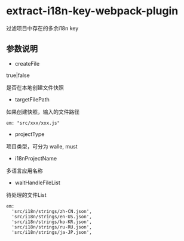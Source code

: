 # extract-i18n-key-webpack-plugin
过滤项目中存在的多余i18n key

## 参数说明

- createFile 

true|false

是否在本地创建文件快照

- targetFilePath 

如果创建快照，输入的文件路径

```
em: "src/xxx/xxx.js"
```
- projectType

项目类型，可分为 walle, must 

- i18nProjectName

多语言应用名称

- waitHandleFileList

待处理的文件List

```
em: 
  'src/i18n/strings/zh-CN.json',
  'src/i18n/strings/en-US.json',
  'src/i18n/strings/ko-KR.json',
  'src/i18n/strings/ru-RU.json',
  'src/i18n/strings/ja-JP.json',
```